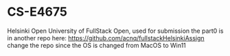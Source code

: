 # CS-E4675
Helsinki Open University of FullStack Open, used for submission
the part0 is in another repo here: https://github.com/acnq/fullstackHelsinkiAssign
change the repo since the OS is changed from MacOS to Win11